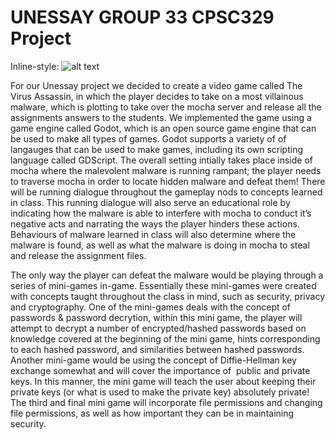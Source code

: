 # UNESSAY GROUP 33 CPSC329 Project


Inline-style: 
![alt text](https://github.com/hailey-allen/Unessay/blob/main/src/screens/StartMenu.tscn)


For our Unessay project we decided to create a video game called The Virus Assassin, in which the player decides to take on a most villainous malware, which is plotting to take over the mocha server and release all the assignments answers to the students. We implemented the game using a game engine called Godot, which is an open source game engine that can be used to make all types of games. Godot supports a variety of of langauges that can be used to make games, including its own scripting language called GDScript. The overall setting intially takes place inside of mocha where the malevolent malware is running rampant; the player needs to traverse mocha in order to locate hidden malware and defeat them! There will be running dialogue throughout the gameplay nods to concepts learned in class. This running dialogue will also serve an educational role by indicating how the malware is able to interfere with mocha to conduct it’s negative acts and narrating the ways the player hinders these actions. Behaviours of malware learned in class will also determine where the malware is found, as well as what the malware is doing in mocha to steal and release the assignment files.

The only way the player can defeat the malware would be playing through a series of mini-games in-game. Essentially these mini-games were created with concepts taught throughout the class in mind, such as security, privacy and cryptography. One of the mini-games deals with the concept of passwords & password decrytion, within this mini game, the player will attempt to decrypt a number of encrypted/hashed passwords based on knowledge covered at the beginning of the mini game, hints corresponding to each hashed password, and similarities between hashed passwords. Another mini-game would be using the concept of Diffie-Hellman key exchange somewhat and will cover the importance of  public and private keys. In this manner, the mini game will teach the user about keeping their private keys (or what is used to make the private key) absolutely private! The third and final mini game will incorporate file permissions and changing file permissions, as well as how important they can be in maintaining security.

